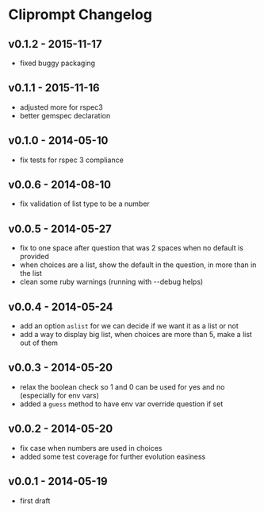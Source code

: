 Cliprompt Changelog
=====================

v0.1.2 - 2015-11-17
-------------------
- fixed buggy packaging

v0.1.1 - 2015-11-16
-------------------
- adjusted more for rspec3
- better gemspec declaration

v0.1.0 - 2014-05-10
-------------------
- fix tests for rspec 3 compliance

v0.0.6 - 2014-08-10
--------------------
- fix validation of list type to be a number

v0.0.5 - 2014-05-27
--------------------
- fix to one space after question that was 2 spaces when no default is provided
- when choices are a list, show the default in the question, in more than in the list
- clean some ruby warnings (running with --debug helps)

v0.0.4 - 2014-05-24
--------------------
- add an option `aslist` for we can decide if we want it as a list or not
- add a way to display big list, when choices are more than 5, make a list out of them

v0.0.3 - 2014-05-20
--------------------
- relax the boolean check so 1 and 0 can be used for yes and no (especially for env vars)
- added a `guess` method to have env var override question if set

v0.0.2 - 2014-05-20
--------------------
- fix case when numbers are used in choices
- added some test coverage for further evolution easiness

v0.0.1 - 2014-05-19
--------------------
- first draft
